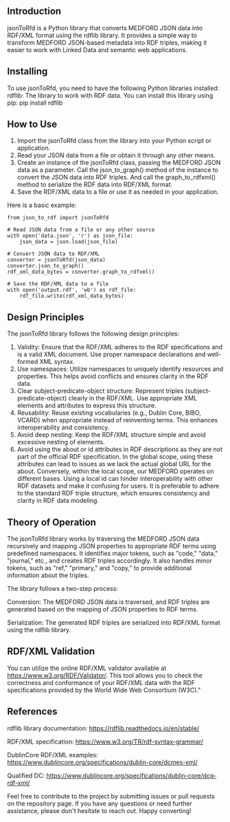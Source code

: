 Introduction
------------------
jsonToRfd is a Python library that converts MEDFORD JSON data into RDF/XML format using the rdflib library. It provides a simple way to transform MEDFORD JSON-based metadata into RDF triples, making it easier to work with Linked Data and semantic web applications.

Installing
------------------
To use jsonToRfd, you need to have the following Python libraries installed:
    rdflib: The library to work with RDF data.
You can install this library using pip:
    pip install rdflib

How to Use
------------------
1. Import the jsonToRfd class from the library into your Python script or application.
2. Read your JSON data from a file or obtain it through any other means.
3. Create an instance of the jsonToRfd class, passing the MEDFORD JSON data as a parameter.
Call the json_to_graph() method of the instance to convert the JSON data into RDF triples.
And call the graph_to_rdfxml() method to serialize the RDF data into RDF/XML format.
4. Save the RDF/XML data to a file or use it as needed in your application.

Here is a basic example:

    from json_to_rdf import jsonToRfd

    # Read JSON data from a file or any other source
    with open('data.json', 'r') as json_file:
        json_data = json.load(json_file)

    # Convert JSON data to RDF/XML
    converter = jsonToRfd(json_data)
    converter.json_to_graph()
    rdf_xml_data_bytes = converter.graph_to_rdfxml()

    # Save the RDF/XML data to a file
    with open('output.rdf', 'wb') as rdf_file:
        rdf_file.write(rdf_xml_data_bytes)

Design Principles
------------------
The jsonToRfd library follows the following design principles:
1. Validity: Ensure that the RDF/XML adheres to the RDF specifications and is a valid XML document. Use proper namespace declarations and well-formed XML syntax.
2. Use namespaces: Utilize namespaces to uniquely identify resources and properties. This helps avoid conflicts and ensures clarity in the RDF data.
3. Clear subject-predicate-object structure: Represent triples (subject-predicate-object) clearly in the RDF/XML. Use appropriate XML elements and attributes to express this structure.
4. Reusability: Reuse existing vocabularies (e.g., Dublin Core, BIBO, VCARD) when appropriate instead of reinventing terms. This enhances interoperability and consistency.
5. Avoid deep nesting: Keep the RDF/XML structure simple and avoid excessive nesting of elements. 
6. Avoid using the about or id attributes in RDF descriptions as they are not part of the official RDF specification. In the global scope, using these attributes can lead to issues as we lack the actual global URL for the about. Conversely, within the local scope, our MEDFORD operates on different bases. Using a local id can hinder interoperability with other RDF datasets and make it confusing for users. It is preferable to adhere to the standard RDF triple structure, which ensures consistency and clarity in RDF data modeling.

Theory of Operation
------------------
The jsonToRfd library works by traversing the MEDFORD JSON data recursively and mapping JSON properties to appropriate RDF terms using predefined namespaces. It identifies major tokens, such as "code," "data," "journal," etc., and creates RDF triples accordingly. It also handles minor tokens, such as "ref," "primary," and "copy," to provide additional information about the triples.

The library follows a two-step process:

Conversion: The MEDFORD JSON data is traversed, and RDF triples are generated based on the mapping of JSON properties to RDF terms.

Serialization: The generated RDF triples are serialized into RDF/XML format using the rdflib library.

RDF/XML Validation
------------------ 
You can utilize the online RDF/XML validator available at https://www.w3.org/RDF/Validator/. This tool allows you to check the correctness and conformance of your RDF/XML data with the RDF specifications provided by the World Wide Web Consortium (W3C)."

References
------------------
rdflib library documentation: https://rdflib.readthedocs.io/en/stable/

RDF/XML specification: https://www.w3.org/TR/rdf-syntax-grammar/

DublinCore RDF/XML examples: https://www.dublincore.org/specifications/dublin-core/dcmes-xml/

Qualified DC: https://www.dublincore.org/specifications/dublin-core/dcq-rdf-xml/

Feel free to contribute to the project by submitting issues or pull requests on the repository page. If you have any questions or need further assistance, please don't hesitate to reach out. Happy converting!
